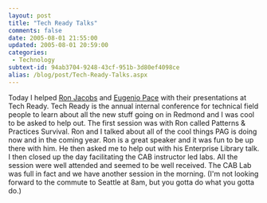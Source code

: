 ```yaml
---
layout: post
title: "Tech Ready Talks"
comments: false
date: 2005-08-01 21:55:00
updated: 2005-08-01 20:59:00
categories:
 - Technology
subtext-id: 94ab3704-9248-43cf-951b-3d80ef4098ce
alias: /blog/post/Tech-Ready-Talks.aspx
---
```



Today I helped [Ron Jacobs](http://www.ronjacobs.com/) and [Eugenio Pace](http://blogs.msdn.com/eugeniop/) with their presentations at Tech Ready. Tech Ready is the annual internal conference for technical field people to learn about all the new stuff going on in Redmond and I was cool to be asked to help out. The first session was with Ron called Patterns & Practices Survival. Ron and I talked about all of the cool things PAG is doing now and in the coming year. Ron is a great speaker and it was fun to be up there with him. He then asked me to help out with his Enterprise Library talk. I then closed up the day facilitating the CAB instructor led labs. All the session were well attended and seemed to be well received. The CAB Lab was full in fact and we have another session in the morning. (I'm not looking forward to the commute to Seattle at 8am, but you gotta do what you gotta do.) 
